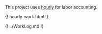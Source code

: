 
This project uses [hourly](https://asherp.github.io/hourly/index.html) for labor accounting.

{! hourly-work.html !}

{! ../WorkLog.md !}
